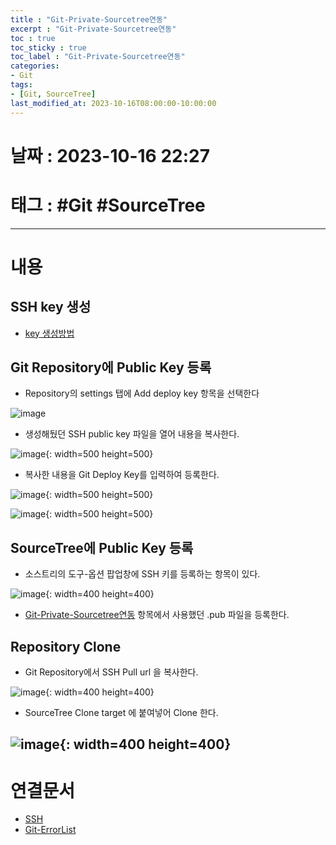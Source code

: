 ```yaml
---
title : "Git-Private-Sourcetree연동"
excerpt : "Git-Private-Sourcetree연동"
toc : true
toc_sticky : true
toc_label : "Git-Private-Sourcetree연동"
categories:
- Git
tags:
- [Git, SourceTree]
last_modified_at: 2023-10-16T08:00:00-10:00:00
---
```


# 날짜 : 2023-10-16 22:27

# 태그 : #Git #SourceTree 
---

# 내용

##  SSH key 생성
- [key 생성방법](../../통신/통신-SSH#git을-사용한--키-생성)

## Git Repository에 Public Key 등록
- Repository의 settings 탭에 Add deploy key 항목을 선택한다
  
![image](../../assets/Images/GitRepositoryAddSSHKeyMenu.png)
- 생성해뒀던 SSH public key 파일을 열어 내용을 복사한다.
  
![image](../../assets/Images/SSHKeyContent.png){: width=500 height=500}
- 복사한 내용을 Git Deploy Key를 입력하여 등록한다.
  
![image](../../assets/Images/GitAddSSHKeyContent.png){: width=500 height=500}
  
![image](../../assets/Images/GitSSHKeyAddResult.png){: width=500 height=500}

## SourceTree에 Public Key 등록
- 소스트리의 도구-옵션 팝업창에 SSH 키를 등록하는 항목이 있다.
  
![image](../../assets/Images/SourceTreeAddSSH.png){: width=400 height=400}
- [Git-Private-Sourcetree연동]() 항목에서 사용했던 .pub 파일을 등록한다.

## Repository Clone
- Git Repository에서 SSH Pull url 을 복사한다.
  
![image](../../assets/Images/GitSSHPullURL.png){: width=400 height=400}
- SourceTree Clone target 에 붙여넣어 Clone 한다.
  
![image](../../assets/Images/SourceTreeClone.png){: width=400 height=400}
---

# 연결문서
- [SSH](../../통신/통신-SSH#git을-사용한--키-생성)
- [Git-ErrorList](../../Git/Git-Git-ErrorList#ssh-rsa)